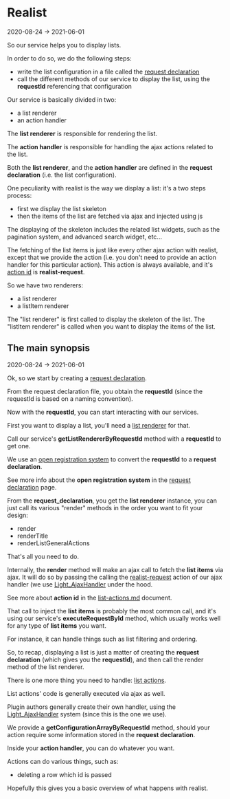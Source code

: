 Realist 
============
2020-08-24 -> 2021-06-01



So our service helps you to display lists.



In order to do so, we do the following steps:


- write the list configuration in a file called the [request declaration](https://github.com/lingtalfi/Light_Realist/blob/master/doc/pages/request-declaration.md)
- call the different methods of our service to display the list, using the **requestId** referencing that configuration



Our service is basically divided in two: 

- a list renderer
- an action handler


The **list renderer** is responsible for rendering the list.

The **action handler** is responsible for handling the ajax actions related to the list.


Both the **list renderer**, and the **action handler** are defined in the **request declaration** (i.e. the list configuration).




One peculiarity with realist is the way we display a list: it's a two steps process:

- first we display the list skeleton
- then the items of the list are fetched via ajax and injected using js
 

The displaying of the skeleton includes the related list widgets, such as the pagination system, and advanced search widget, etc...

The fetching of the list items is just like every other ajax action with realist, except that we provide the action (i.e. you don't need
to provide an action handler for this particular action). This action is always available, and it's [action id](https://github.com/lingtalfi/Light_Realist/blob/master/doc/pages/list-actions.md) is **realist-request**.



So we have two renderers:

- a list renderer
- a listItem renderer


The "list renderer" is first called to display the skeleton of the list.
The "listItem renderer" is called when you want to display the items of the list. 




The main synopsis
------------
2020-08-24 -> 2021-06-01


Ok, so we start by creating a [request declaration](https://github.com/lingtalfi/Light_Realist/blob/master/doc/pages/request-declaration.md).

From the request declaration file, you obtain the **requestId** (since the requestId is based on a naming convention).

Now with the **requestId**, you can start interacting with our services.
 
First you want to display a list, you'll need a [list renderer](https://github.com/lingtalfi/Light_Realist/blob/master/doc/pages/realist-protagonists.md#the-list-renderer) for that.
 
Call our service's **getListRendererByRequestId** method with a **requestId** to get one.



We use an [open registration system](https://github.com/lingtalfi/Light/blob/master/personal/mydoc/pages/design/open-vs-close-service-registration.md#the-open-registration) to convert the **requestId** to a **request declaration**.

See more info about the **open registration system** in the [request declaration](https://github.com/lingtalfi/Light_Realist/blob/master/doc/pages/request-declaration.md) page.


From the **request_declaration**, you get the **list renderer** instance, you can just call its various "render" methods in the order you want to fit your design:

- render
- renderTitle
- renderListGeneralActions


That's all you need to do.


Internally, the **render** method will make an ajax call to fetch the **list items** via ajax.
It will do so by passing the calling the [realist-request](https://github.com/lingtalfi/Light_Realist/blob/master/doc/pages/realist-protagonists.md#the-realist-request-action) action of our ajax handler (we use [Light_AjaxHandler](https://github.com/lingtalfi/Light_Realist/blob/master/doc/pages/list-actions.md) under the hood.

See more about **action id** in the [list-actions.md](https://github.com/lingtalfi/Light_Realist/blob/master/doc/pages/list-actions.md) document.


That call to inject the **list items** is probably the most common call, and it's using our service's **executeRequestById** method, which usually works well for any type of **list items** you want.

For instance, it can handle things such as list filtering and ordering.


So, to recap, displaying a list is just a matter of creating the **request declaration** (which gives you the **requestId**),
and then call the render method of the list renderer.



There is one more thing you need to handle: [list actions](https://github.com/lingtalfi/Light_Realist/blob/master/doc/pages/list-actions.md).

List actions' code is generally executed via ajax as well.

Plugin authors generally create their own handler, using the [Light_AjaxHandler](https://github.com/lingtalfi/Light_AjaxHandler) system (since this is the one we use).

We provide a **getConfigurationArrayByRequestId** method, should your action require some information stored in the **request declaration**.  

Inside your **action handler**, you can do whatever you want.

Actions can do various things, such as:

- deleting a row which id is passed



Hopefully this gives you a basic overview of what happens with realist.

